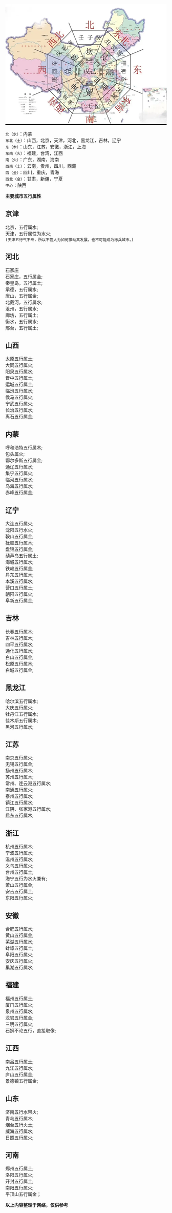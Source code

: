 ![二十四山图](./pictures/二十四山.jpg)

`北（水）`：内蒙  
`东北（土）`：山西，北京，天津，河北，黑龙江，吉林，辽宁  
`东（木）`：山东，江苏，安徽，浙江，上海  
`东南（火）`：福建，台湾，江西  
`南（火）`：广东，湖南，海南  
`西南（土）`：云南，贵州，四川，西藏  
`西（金）`：四川，重庆，青海  
`西北（金）`：甘肃，新疆，宁夏  
`中心`：陕西  

**主要城市五行属性**
## 京津

北京，五行属水;  
天津，五行属性为水火;  
`(天津五行气不专，所以不管人为如何推动其发展，也不可能成为标兵城市。)`

## 河北

石家庄  
石家庄，五行属金;  
秦皇岛，五行属土;  
承德，五行属水;  
唐山，五行属金;  
北戴河，五行属水;  
沧州，五行属水;  
廊坊，五行属土;  
衡水，五行属水;  
邢台，五行属土;  

## 山西

太原五行属土;  
大同五行属火;  
阳泉五行属水;  
晋中五行属土;  
运城五行属土;  
临汾五行属水;  
侯马五行属火;  
宁武五行属火;  
长治五行属水;  
离石五行属金;  

## 内蒙

呼和浩特五行属木;  
包头属火;  
鄂尔多斯五行属金;  
通辽五行属水;  
集宁五行属火;  
临河五行属水;  
乌海五行属水;  
赤峰五行属金;  

## 辽宁

大连五行属火;  
沈阳五行水火;  
鞍山五行属金;  
抚顺五行属木;  
盘锦五行属金;  
葫芦岛五行属土;  
海城五行属水;  
铁岭五行属金;  
丹东五行属木;  
本溪五行属水;  
营口五行属土;  
朝阳五行属火;  
阜新五行属金;  

## 吉林

长春五行属木;  
吉林五行属木;  
四平五行属水;  
通化五行属水;  
白山五行属金;  
松原五行属木;  
白城五行属金;  

## 黑龙江

哈尔滨五行属水;  
大庆五行属火;  
牡丹江五行属水;  
佳木斯五行属木;  
黑河五行属水;  

## 江苏

南京五行属火;  
无锡五行属金;  
扬州五行属木;  
苏州五行属木;  
常州、连云港五行属水;  
南通五行属火;  
泰州五行属水;  
镇江五行属水;  
江阴、张家港五行属水;  
启东五行属木;  

## 浙江

杭州五行属木;  
宁波五行属水;  
温州五行属水;  
义乌五行属火;  
台州五行属土;  
海宁五行为水火兼有;  
萧山五行属金;  
安吉五行属土;  
东阳五行属火;  

## 安徽

合肥五行属水;  
黄山五行属金;  
芜湖五行属水;  
蚌埠五行属土;  
阜阳五行属火;  
安庆五行属火;  
巢湖五行属水;  

## 福建

福州五行属土;  
厦门五行属火;  
泉州五行属水;  
龙岩五行属金;  
三明五行属火;  
石狮不论五行，直接取像;  

## 江西

南吕五行属土;  
九江五行属水;  
庐山五行属金;  
景德镇五行属金;  

## 山东

济南五行水带火;  
青岛五行属木;  
烟台五行火土;  
威海五行属水;  
日照五行属火;  

## 河南

郑州五行属土;  
洛阳五行属火;  
开封五行属土;  
南阳五行属火;  
平顶山五行属金；  

**以上内容整理于网络，仅供参考**
